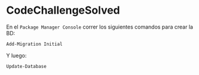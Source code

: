 # CodeChallengeSolved
En el `Package Manager Console` correr los siguientes comandos para crear la BD:

```bash
Add-Migration Initial
```
Y luego:
```bash
Update-Database
```
